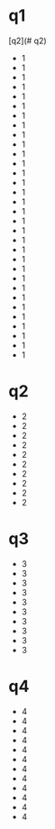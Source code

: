 q1
========

[q2](# q2)
* 1
* 1
* 1
* 1
* 1
* 1
* 1
* 1
* 1
* 1
* 1
* 1
* 1
* 1
* 1
* 1
* 1
* 1
* 1
* 1
* 1
* 1
* 1
* 1
* 1
* 1
* 1
* 1
* 1
* 1
* 1
* 1

q2
========

* 2
* 2
* 2
* 2
* 2
* 2
* 2
* 2
* 2
* 2

q3
========

* 3
* 3
* 3
* 3
* 3
* 3
* 3
* 3
* 3
* 3

q4
========

* 4
* 4
* 4
* 4
* 4
* 4
* 4
* 4
* 4
* 4
* 4
* 4
